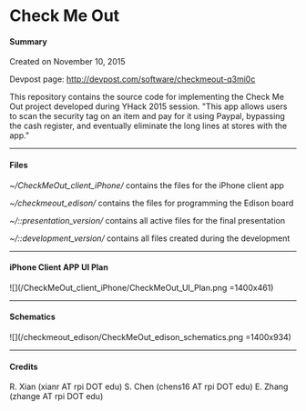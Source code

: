 Check Me Out
===========

#### Summary

Created on November 10, 2015

Devpost page: http://devpost.com/software/checkmeout-q3mi0c

This repository contains the source code for implementing the Check Me Out project developed during YHack 2015 session.
"This app allows users to scan the security tag on an item and pay for it using Paypal, bypassing the cash register, and eventually eliminate the long lines at stores with the app."

---

#### Files

*~/CheckMeOut_client_iPhone/*  contains the files for the iPhone client app

*~/checkmeout_edison/*  contains the files for programming the Edison board

*~/::presentation_version/*  contains all active files for the final presentation

*~/::development_version/*  contains all files created during the development

---

#### iPhone Client APP UI Plan

![](/CheckMeOut_client_iPhone/CheckMeOut_UI_Plan.png =1400x461)

---

#### Schematics

![](/checkmeout_edison/CheckMeOut_edison_schematics.png =1400x934)

---

#### Credits

R. Xian (xianr AT rpi DOT edu)
S. Chen (chens16 AT rpi DOT edu)
E. Zhang (zhange AT rpi DOT edu)
